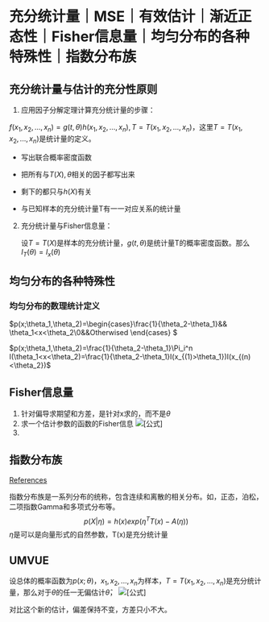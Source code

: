 # 充分统计量｜MSE｜有效估计｜渐近正态性｜Fisher信息量｜均匀分布的各种特殊性｜指数分布族

## 充分统计量与估计的充分性原则

1. 应用因子分解定理计算充分统计量的步骤：

$f(x_1,x_2,...,x_n)=g(t,\theta)h(x_1,x_2,...,x_n),T=T(x_1,x_2,...,x_n)$，这里$T=T(x_1,x_2,...,x_n)$是统计量的定义。

- 写出联合概率密度函数

- 把所有与$T(X),\theta$相关的因子都写出来

- 剩下的都只与$h(X)$有关

- 与已知样本的充分统计量T有一一对应关系的统计量

2. 充分统计量与Fisher信息量：

   设$T=T(X)$是样本的充分统计量，$g(t,\theta)$是统计量T的概率密度函数。那么$I_T(\theta)=I_x(\theta)$



## 均匀分布的各种特殊性

### 均匀分布的数理统计定义

$p(x;\theta_1,\theta_2)=\begin{cases}\frac{1}{\theta_2-\theta_1}&& \theta_1<x<\theta_2\\0&&Otherwised  \end{cases} $

$p(x;\theta_1,\theta_2)=\frac{1}{\theta_2-\theta_1}\Pi_i^n I(\theta_1<x<\theta_2)=\frac{1}{\theta_2-\theta_1}I(x_{(1)>\theta_1})I(x_{(n)<\theta_2})$



## Fisher信息量

1. 针对偏导求期望和方差，是针对x求的，而不是$\theta$
2. 求一个估计参数的函数的Fisher信息 ![[公式]](https://www.zhihu.com/equation?tex=I%28g%28%5Ctheta%29%29+%3D+I%28%5Ctheta%29+%28%5Cfrac%7Bd%5Ctheta%7D%7Bdg%28%5Ctheta%29%7D%29%5E2) 
3. 



## 指数分布族

[References](https://www.datalearner.com/blog/1051550130370543#:~:text=%E6%8C%87%E6%95%B0%E5%88%86%E5%B8%83%E6%97%8F%E6%98%AF%E4%B8%80,%E5%A4%9A%E9%A1%B9%E5%BC%8F%E5%88%86%E5%B8%83(multivariate)%E7%AD%89%E3%80%82&text=%E6%8C%87%E6%95%B0%E5%88%86%E5%B8%83%E6%97%8F%E4%B8%AD%E7%9A%84%E5%85%B1%E8%BD%AD%E7%BB%8F%E5%B8%B8%E7%94%A8%E4%BA%8E,%E7%94%A8%E4%BA%8E%E5%8F%98%E5%88%86%E6%8E%A8%E7%90%86%E3%80%82)

指数分布族是一系列分布的统称，包含连续和离散的相关分布。如，正态，泊松，二项指数Gamma和多项式分布等。
$$
p(X|\eta)=h(x)exp(\eta^TT(x)-A(\eta))
$$
$\eta$是可以是向量形式的自然参数，T(x)是充分统计量

## UMVUE

设总体的概率函数为$p(x;\theta)$，$x_1,x_2,...,x_n$为样本，$T=T(x_1,x_2,...,x_n)$是充分统计量，那么对于$\theta$的任一无偏估计$\hat{\theta}$， ![[公式]](https://www.zhihu.com/equation?tex=\tilde+\theta+%3D+E(\hat+\theta+|+T))

对比这个新的估计，偏差保持不变，方差只小不大。

